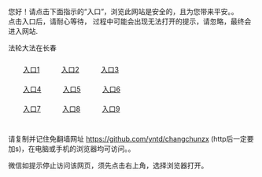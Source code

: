 您好！请点击下面指示的“入口”，浏览此网站是安全的，且为您带来平安。。 <br/>
点击入口后，请耐心等待， 过程中可能会出现无法打开的提示，请忽略，最终会进入网站. </br>

法轮大法在长春<br/>
<div style="padding:10px"><a style="margin:20px" target="_blank" href="https://d37wo6s3aew9vz.cloudfront.net/2Qpsp?tnfiuasf" id="ccLink1" rel="nofollow">入口1</a> <a target="_blank" style="margin:20px" href="https://d3js293bxbdhfb.cloudfront.net/2Qpsp?giehpwsk" id="ccLink2" rel="nofollow">入口2</a> <a style="margin:20px" target="_blank" href="https://d2p1nbmn7f8z81.cloudfront.net/2Qpsp?ecbhdea" id="ccLink3" rel="nofollow">入口3</a></div>

<div style="padding:10px" ><a style="margin:20px" target="_blank" href="https://d37wo6s3aew9vz.cloudfront.net/2Qpsp?tnfiuasf" id="ccLink4" rel="nofollow">入口4</a> <a style="margin:20px" href="https://d3js293bxbdhfb.cloudfront.net/2Qpsp?giehpwsk" target="_blank" id="ccLink5" rel="nofollow">入口5</a> <a style="margin:20px" href="https://d2p1nbmn7f8z81.cloudfront.net/2Qpsp?ecbhdea" target="_blank" id="ccLink6" rel="nofollow">入口6</a></div>

<div style="padding:10px"><a style="margin:20px" target="_blank" href="https://d37wo6s3aew9vz.cloudfront.net/2Qpsp?tnfiuasf" id="ccLink7" rel="nofollow">入口7</a> <a style="margin:20px" href="https://d3js293bxbdhfb.cloudfront.net/2Qpsp?giehpwsk" target="_blank" id="ccLink8" rel="nofollow">入口8</a> <a style="margin:20px" target="_blank" href="https://d2p1nbmn7f8z81.cloudfront.net/2Qpsp?ecbhdea" id="ccLink9" rel="nofollow">入口9</a></div>

<br/>



请复制并记住免翻墙网址 https://github.com/yntd/changchunzx (http后一定要加s)，在电脑或手机的浏览器均可访问。。<br/>

微信如提示停止访问该网页，须先点击右上角，选择浏览器打开。
